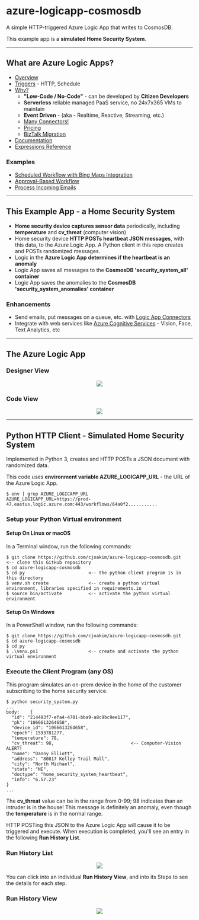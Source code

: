 # azure-logicapp-cosmosdb

A simple HTTP-triggered Azure Logic App that writes to CosmosDB.

This example app is a **simulated Home Security System**.

---

## What are Azure Logic Apps?

- [Overview](https://docs.microsoft.com/en-us/azure/logic-apps/logic-apps-overview)
- [Triggers](https://docs.microsoft.com/en-us/azure/logic-apps/logic-apps-workflow-actions-triggers#trigger-types-list) - HTTP, Schedule
- [Why?](https://docs.microsoft.com/en-us/azure/logic-apps/logic-apps-overview#why-use-logic-apps)
  - **"Low-Code / No-Code"** - can be developed by **Citizen Developers**
  - **Serverless** reliable managed PaaS service, no 24x7x365 VMs to maintain
  - **Event Driven** - (aka - Realtime, Reactive, Streaming, etc.)
  - [Many Connectors!](https://docs.microsoft.com/en-us/connectors/)
  - [Pricing](https://azure.microsoft.com/en-us/pricing/details/logic-apps/)
  - [BizTalk Migration](https://docs.microsoft.com/en-us/azure/logic-apps/logic-apps-move-from-mabs)
- [Documentation](https://docs.microsoft.com/en-us/azure/logic-apps/)
- [Expressions Reference](https://docs.microsoft.com/en-us/azure/logic-apps/workflow-definition-language-functions-reference) 

### Examples

- [Scheduled Workflow with Bing Maps Integration](https://docs.microsoft.com/en-us/azure/logic-apps/tutorial-build-schedule-recurring-logic-app-workflow)
- [Approval-Based Workflow](https://docs.microsoft.com/en-us/azure/logic-apps/tutorial-process-mailing-list-subscriptions-workflow)
- [Process Incoming Emails](https://docs.microsoft.com/en-us/azure/logic-apps/tutorial-process-email-attachments-workflow)

---

## This Example App - a  Home Security System

- **Home security device captures sensor data** periodically, including **temperature** and **cv_threat** (computer vision)
- Home security device **HTTP POSTs heartbeat JSON messages**, with this data, to the Azure Logic App.  A Python client in this repo creates and POSTs randomized messages.
- Logic in the **Azure Logic App determines if the heartbeat is an anomaly**
- Logic App saves all messages to the **CosmosDB 'security_system_all' container**
- Logic App saves the anomalies to the **CosmosDB 'security_system_anomalies' container**

### Enhancements

- Send emails, put messages on a queue, etc. with [Logic App Connectors](https://docs.microsoft.com/en-us/azure/connectors/apis-list)
- Integrate with web services like [Azure Cognitive Services](https://docs.microsoft.com/en-us/azure/cognitive-services/) - Vision, Face, Text Analytics, etc

---

## The Azure Logic App

### Designer View

<p align="center">
  <img src="img/logic-app-designer.png">
</p>

### Code View

<p align="center">
  <img src="img/logic-app-code-view.png">
</p>

---

## Python HTTP Client - Simulated Home Security System

Implemented in Python 3, creates and HTTP POSTs a JSON document with randomized data.

This code uses **environment variable AZURE_LOGICAPP_URL** - the URL of the Azure Logic App.

```
$ env | grep AZURE_LOGICAPP_URL
AZURE_LOGICAPP_URL=https://prod-47.eastus.logic.azure.com:443/workflows/64a0f2...........
```

### Setup your Python Virtual environment

#### Setup On Linux or macOS

In a Terminal window, run the following commands:

```
$ git clone https://github.com/cjoakim/azure-logicapp-cosmosdb.git   <-- clone this GitHub repository
$ cd azure-logicapp-cosmosdb
$ cd py                        <-- the python client program is in this directory
$ venv.sh create               <-- create a python virtual environment, libraries specified in requirements.in
$ source bin/activate          <-- activate the python virtual environment
```

#### Setup On Windows

In a PowerShell window, run the following commands:

```
$ git clone https://github.com/cjoakim/azure-logicapp-cosmosdb.git
$ cd azure-logicapp-cosmosdb
$ cd py
$ .\venv.ps1                   <-- create and activate the python virtual environment
```

### Execute the Client Program (any OS)

This program simulates an on-prem device in the home of the customer subscribing
to the home security service.

```
$ python security_system.py
...
body:    {
  "id": "214493f7-efa4-4701-bba9-a8c9bc9ee117",
  "pk": "1066613264658",
  "device_id": "1066613264658",
  "epoch": 1593781277,
  "temperature": 78,
  "cv_threat": 98,                             <-- Computer-Vision ALERT!
  "name": "Danny Elliott",
  "address": "80817 Kelley Trail Mall",
  "city": "North Michael",
  "state": "NE",
  "doctype": "home_security_system_heartbeat",
  "info": "6.57.23"
}
...
```

The **cv_threat** value can be in the range from 0-99; 98 indicates than an intruder is in the house!
This message is definitely an anomaly, even though the **temperature** is in the normal range.

HTTP POSTing this JSON to the Azure Logic App will cause it to be triggered and execute.
When execution is completed, you'll see an entry in the following **Run History List**.

### Run History List

<p align="center">
  <img src="img/logic-app-run-history-list.png">
</p>

You can click into an individual **Run History View**, and into its Steps to see the details for each step.

### Run History View

<p align="center">
  <img src="img/logic-app-run-anomaly.png">
</p>
